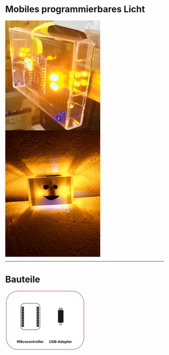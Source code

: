 # Mobiles programmierbares Licht 

<img align="center" width="60%" src="Images/Lichtklar.jpg">

<img align="center" width="60%" src="Images/Lichtgesicht.jpg">

---

# Bauteile

<img align="center" width="50%" src="Images/bauteile1.jpg">
